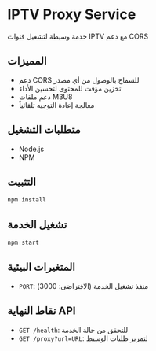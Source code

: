 # IPTV Proxy Service

خدمة وسيطة لتشغيل قنوات IPTV مع دعم CORS

## المميزات
- دعم CORS للسماح بالوصول من أي مصدر
- تخزين مؤقت للمحتوى لتحسين الأداء
- دعم ملفات M3U8
- معالجة إعادة التوجيه تلقائياً

## متطلبات التشغيل
- Node.js
- NPM

## التثبيت
```bash
npm install
```

## تشغيل الخدمة
```bash
npm start
```

## المتغيرات البيئية
- `PORT`: منفذ تشغيل الخدمة (الافتراضي: 3000)

## نقاط النهاية API
- `GET /health`: للتحقق من حالة الخدمة
- `GET /proxy?url=URL`: لتمرير طلبات الوسيط 